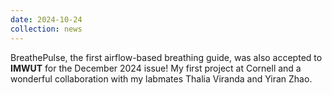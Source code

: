 ```yaml
---
date: 2024-10-24
collection: news
---
```

BreathePulse, the first airflow-based breathing guide, was also accepted to **IMWUT** for the December 2024 issue! My first project at Cornell and a wonderful collaboration with my labmates Thalia Viranda and Yiran Zhao.